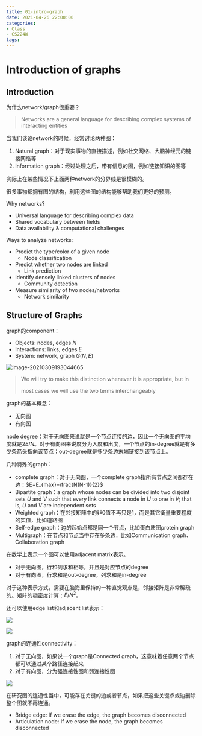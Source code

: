```yaml
---
title: 01-intro-graph
date: 2021-04-26 22:00:00
categories:
- Class
- CS224W
tags:
---
```


# Introduction of graphs

## Introduction

为什么network/graph很重要？

> Networks are a general language for describing complex systems of interacting entities

当我们谈论network的时候，经常讨论两种图：

1. Natural graph：对于现实事物的直接描述，例如社交网络、大脑神经元的链接网络等
2. Information graph：经过处理之后，带有信息的图，例如链接知识的图等

<!--more-->

实际上在某些情况下上面两种network的分界线是很模糊的。

很多事物都拥有图的结构，利用这些图的结构能够帮助我们更好的预测。

Why networks?

- Universal language for describing complex data
- Shared vocabulary between fields
- Data availability & computational challenges

Ways to analyze networks:

- Predict the type/color of a given node
  - Node classification
- Predict whether two nodes are linked
  - Link prediction
- Identify densely linked clusters of nodes
  - Community detection
- Measure similarity of two nodes/networks
  - Network similarity

## Structure of Graphs

 graph的component：

- Objects: nodes, edges	$N$
- Interactions: links, edges	$E$
- System: network, graph     $G(N, E)$

![image-20210309193044665](https://lxy-blog-pics.oss-cn-beijing.aliyuncs.com/asssets/image-20210309193044665.png)

> We will try to make this distinction whenever it is appropriate, but in
>
> most cases we will use the two terms interchangeably

graph的基本概念：

- 无向图
- 有向图

node degree：对于无向图来说就是一个节点连接的边，因此一个无向图的平均度就是$2E/N$。对于有向图来说度分为入度和出度，一个节点的in-degree就是有多少条箭头指向该节点；out-degree就是多少条边末端链接到该节点上。

几种特殊的graph：

- complete graph：对于无向图，一个complete graph指所有节点之间都存在边：$E=E_{max}=\frac{N(N-1)}{2}$
- Bipartite graph：a graph whose nodes can be divided into two disjoint sets $U$ and $V$ such that every link connects a node in $U$ to one in $V$; that is, $U$ and $V$ are independent sets
- Weighted graph：在邻接矩阵中的非0值不再只是1，而是其它衡量重要程度的实值，比如道路图
- Self-edge graph：边的起始点都是同一个节点，比如蛋白质图protein graph
- Multigraph：在节点和节点当中存在多条边，比如Communication graph、Collaboration graph

在数学上表示一个图可以使用adjacent matrix表示。

- 对于无向图，行和列求和相等，并且是对应节点的degree
- 对于有向图，行求和是out-degree，列求和是in-degree

对于这种表示方式，需要在脑海里保持的一种直觉观点是，邻接矩阵是非常稀疏的。矩阵的稠密度计算：$E/N^2$。

还可以使用edge list和adjacent list表示：

![](https://lxy-blog-pics.oss-cn-beijing.aliyuncs.com/asssets/image-20210309203007866.png)

![](https://lxy-blog-pics.oss-cn-beijing.aliyuncs.com/asssets/image-20210309203034763.png)

graph的连通性connectivity：

1. 对于无向图，如果说一个graph是Connected graph，这意味着任意两个节点都可以通过某个路径连接起来
2. 对于有向图，分为强连接性图和弱连接性图

![](https://lxy-blog-pics.oss-cn-beijing.aliyuncs.com/asssets/image-20210309204211861.png)

在研究图的连通性当中，可能存在关键的边或者节点，如果把这些关键点或边删除整个图就不再连通。

- Bridge edge: If we erase the edge, the graph becomes disconnected
- Articulation node: If we erase the node, the graph becomes disconnected
